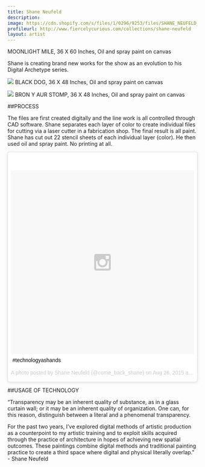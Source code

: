 ```yaml
---
title: Shane Neufeld
description: 
image: https://cdn.shopify.com/s/files/1/0296/9253/files/SHANE_NEUFELD_02_1.jpg?13836578888903656818
profileurl: http://www.fiercelycurious.com/collections/shane-neufeld
layout: artist
---
```

MOONLIGHT MILE, 36 X 60 Inches, Oil and spray paint on canvas

Shane is creating brand new works for the show as an evolution to his Digital Archetype series. 

![](https://cdn.shopify.com/s/files/1/0296/9253/files/SHANE_NEUFELD_01.jpg?17922619998297552089)
BLACK DOG, 36 X 48 Inches, Oil and spray paint on canvas

![](https://cdn.shopify.com/s/files/1/0296/9253/files/SHANE_NEUFELD_03.jpg?17922619998297552089)
BRON Y AUR STOMP, 36 X 48 Inches, Oil and spray paint on canvas

##PROCESS

The files are first created digitally and the line work is all controlled through CAD software. Shane separates each layer of color to create individual files for cutting via a laser cutter in a fabrication shop. The final result is all paint. Shane has cut out 22 stencil sheets of each individual layer (color). He then used oil and spray paint. No printing at all.

<blockquote class="instagram-media" data-instgrm-captioned data-instgrm-version="4" style=" background:#FFF; border:0; border-radius:3px; box-shadow:0 0 1px 0 rgba(0,0,0,0.5),0 1px 10px 0 rgba(0,0,0,0.15); margin: 1px; max-width:658px; padding:0; width:99.375%; width:-webkit-calc(100% - 2px); width:calc(100% - 2px);"><div style="padding:8px;"> <div style=" background:#F8F8F8; line-height:0; margin-top:40px; padding:50.0% 0; text-align:center; width:100%;"> <div style=" background:url(data:image/png;base64,iVBORw0KGgoAAAANSUhEUgAAACwAAAAsCAMAAAApWqozAAAAGFBMVEUiIiI9PT0eHh4gIB4hIBkcHBwcHBwcHBydr+JQAAAACHRSTlMABA4YHyQsM5jtaMwAAADfSURBVDjL7ZVBEgMhCAQBAf//42xcNbpAqakcM0ftUmFAAIBE81IqBJdS3lS6zs3bIpB9WED3YYXFPmHRfT8sgyrCP1x8uEUxLMzNWElFOYCV6mHWWwMzdPEKHlhLw7NWJqkHc4uIZphavDzA2JPzUDsBZziNae2S6owH8xPmX8G7zzgKEOPUoYHvGz1TBCxMkd3kwNVbU0gKHkx+iZILf77IofhrY1nYFnB/lQPb79drWOyJVa/DAvg9B/rLB4cC+Nqgdz/TvBbBnr6GBReqn/nRmDgaQEej7WhonozjF+Y2I/fZou/qAAAAAElFTkSuQmCC); display:block; height:44px; margin:0 auto -44px; position:relative; top:-22px; width:44px;"></div></div> <p style=" margin:8px 0 0 0; padding:0 4px;"> <a href="https://instagram.com/p/62j5eToEfC/" style=" color:#000; font-family:Arial,sans-serif; font-size:14px; font-style:normal; font-weight:normal; line-height:17px; text-decoration:none; word-wrap:break-word;" target="_top">#technologyashands</a></p> <p style=" color:#c9c8cd; font-family:Arial,sans-serif; font-size:14px; line-height:17px; margin-bottom:0; margin-top:8px; overflow:hidden; padding:8px 0 7px; text-align:center; text-overflow:ellipsis; white-space:nowrap;">A photo posted by Shane Neufeld (@come_back_shane) on <time style=" font-family:Arial,sans-serif; font-size:14px; line-height:17px;" datetime="2015-08-26T16:00:33+00:00">Aug 26, 2015 at 9:00am PDT</time></p></div></blockquote>
<script async defer src="//platform.instagram.com/en_US/embeds.js"></script>

##USAGE OF TECHNOLOGY

“Transparency may be an inherent quality of substance, as in a glass curtain wall; or it may be an inherent quality of organization. One can, for this reason, distinguish between a literal and a phenomenal transparency.

For the past two years, I’ve explored digital methods of artistic production as a counterpoint to my artistic training and to exploit skills acquired through the practice of architecture in hopes of achieving new spatial outcomes. These paintings combine digital methods and traditional painting practice to create a third space where digital and physical literally overlap." - Shane Neufeld
